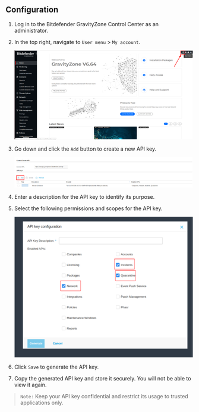 ## Configuration

1. Log in to the Bitdefender GravityZone Control Center as an administrator.
2. In the top right, navigate to `User menu` > `My account`.

    ![Step 1](docs/assets/Step01.png)


3. Go down and click the `Add` button to create a new API key.

    ![Step 1](docs/assets/Step02.png)


4. Enter a description for the API key to identify its purpose.
5. Select the following permissions and scopes for the API key.

    ![Step 1](docs/assets/Step03.png)

7. Click `Save` to generate the API key.
8. Copy the generated API key and store it securely. You will not be able to view it again.

> `Note:` Keep your API key confidential and restrict its usage to trusted applications only.